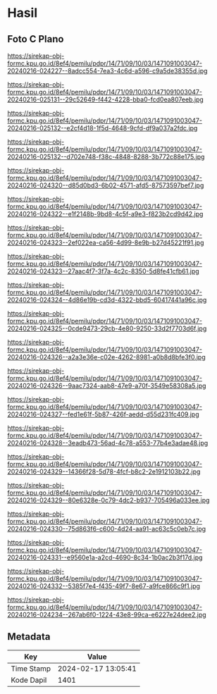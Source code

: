 # Hasil

## Foto C Plano

https://sirekap-obj-formc.kpu.go.id/8ef4/pemilu/pdpr/14/71/09/10/03/1471091003047-20240216-024227--8adcc554-7ea3-4c6d-a596-c9a5de38355d.jpg

https://sirekap-obj-formc.kpu.go.id/8ef4/pemilu/pdpr/14/71/09/10/03/1471091003047-20240216-025131--29c52649-f442-4228-bba0-fcd0ea807eeb.jpg

https://sirekap-obj-formc.kpu.go.id/8ef4/pemilu/pdpr/14/71/09/10/03/1471091003047-20240216-025132--e2cf4d18-1f5d-4648-9cfd-df9a037a2fdc.jpg

https://sirekap-obj-formc.kpu.go.id/8ef4/pemilu/pdpr/14/71/09/10/03/1471091003047-20240216-025132--d702e748-f38c-4848-8288-3b772c88e175.jpg

https://sirekap-obj-formc.kpu.go.id/8ef4/pemilu/pdpr/14/71/09/10/03/1471091003047-20240216-024320--d85d0bd3-6b02-4571-afd5-87573597bef7.jpg

https://sirekap-obj-formc.kpu.go.id/8ef4/pemilu/pdpr/14/71/09/10/03/1471091003047-20240216-024322--e1f2148b-9bd8-4c5f-a9e3-f823b2cd9d42.jpg

https://sirekap-obj-formc.kpu.go.id/8ef4/pemilu/pdpr/14/71/09/10/03/1471091003047-20240216-024323--2ef022ea-ca56-4d99-8e9b-b27d45221f91.jpg

https://sirekap-obj-formc.kpu.go.id/8ef4/pemilu/pdpr/14/71/09/10/03/1471091003047-20240216-024323--27aac4f7-3f7a-4c2c-8350-5d8fe41cfb61.jpg

https://sirekap-obj-formc.kpu.go.id/8ef4/pemilu/pdpr/14/71/09/10/03/1471091003047-20240216-024324--4d86e19b-cd3d-4322-bbd5-60417441a96c.jpg

https://sirekap-obj-formc.kpu.go.id/8ef4/pemilu/pdpr/14/71/09/10/03/1471091003047-20240216-024325--0cde9473-29cb-4e80-9250-33d2f7703d6f.jpg

https://sirekap-obj-formc.kpu.go.id/8ef4/pemilu/pdpr/14/71/09/10/03/1471091003047-20240216-024326--a2a3e36e-c02e-4262-8981-a0b8d8bfe3f0.jpg

https://sirekap-obj-formc.kpu.go.id/8ef4/pemilu/pdpr/14/71/09/10/03/1471091003047-20240216-024326--9aac7324-aab8-47e9-a70f-3549e58308a5.jpg

https://sirekap-obj-formc.kpu.go.id/8ef4/pemilu/pdpr/14/71/09/10/03/1471091003047-20240216-024327--fed1e61f-5b87-426f-aedd-d55d231fc409.jpg

https://sirekap-obj-formc.kpu.go.id/8ef4/pemilu/pdpr/14/71/09/10/03/1471091003047-20240216-024328--3eadb473-56ad-4c78-a553-77b4e3adae48.jpg

https://sirekap-obj-formc.kpu.go.id/8ef4/pemilu/pdpr/14/71/09/10/03/1471091003047-20240216-024329--14366f28-5d78-4fcf-b8c2-2e1912103b22.jpg

https://sirekap-obj-formc.kpu.go.id/8ef4/pemilu/pdpr/14/71/09/10/03/1471091003047-20240216-024329--80e6328e-0c79-4dc2-b937-705496a033ee.jpg

https://sirekap-obj-formc.kpu.go.id/8ef4/pemilu/pdpr/14/71/09/10/03/1471091003047-20240216-024330--75d863f6-c600-4d24-aa91-ac63c5c0eb7c.jpg

https://sirekap-obj-formc.kpu.go.id/8ef4/pemilu/pdpr/14/71/09/10/03/1471091003047-20240216-024331--e9560e1a-a2cd-4690-8c34-1b0ac2b3f17d.jpg

https://sirekap-obj-formc.kpu.go.id/8ef4/pemilu/pdpr/14/71/09/10/03/1471091003047-20240216-024332--5385f7e4-f435-49f7-8e67-a9fce866c9f1.jpg

https://sirekap-obj-formc.kpu.go.id/8ef4/pemilu/pdpr/14/71/09/10/03/1471091003047-20240216-024234--267ab6f0-1224-43e8-99ca-e6227e24dee2.jpg


## Metadata

| Key        | Value               |
| ---------- | ------------------- |
| Time Stamp | 2024-02-17 13:05:41 |
| Kode Dapil | 1401                |



